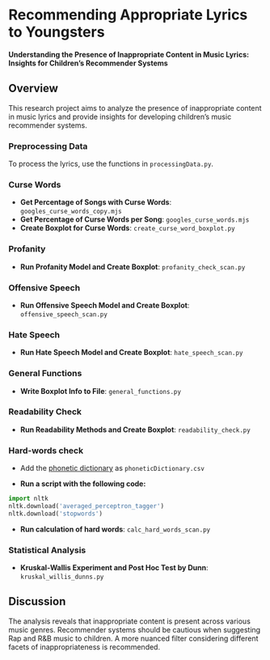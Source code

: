 # Recommending Appropriate Lyrics to Youngsters

**Understanding the Presence of Inappropriate Content in Music Lyrics: Insights for Children’s Recommender Systems**

## Overview

This research project aims to analyze the presence of inappropriate content in music lyrics and provide insights for developing children’s music recommender systems.

### Preprocessing Data

To process the lyrics, use the functions in `processingData.py`.

### Curse Words

- **Get Percentage of Songs with Curse Words**: `googles_curse_words_copy.mjs`
- **Get Percentage of Curse Words per Song**: `googles_curse_words.mjs`
- **Create Boxplot for Curse Words**: `create_curse_word_boxplot.py`

### Profanity

- **Run Profanity Model and Create Boxplot**: `profanity_check_scan.py`

### Offensive Speech

- **Run Offensive Speech Model and Create Boxplot**: `offensive_speech_scan.py`

### Hate Speech

- **Run Hate Speech Model and Create Boxplot**: `hate_speech_scan.py`

### General Functions

- **Write Boxplot Info to File**: `general_functions.py`

### Readability Check

- **Run Readability Methods and Create Boxplot**: `readability_check.py`


### Hard-words check
- Add the [phonetic dictionary](https://github.com/open-dict-data/ipa-dict/blob/master/data/en_US.txt) as `phoneticDictionary.csv` 

- **Run a script with the following code:**
```python
import nltk
nltk.download('averaged_perceptron_tagger')
nltk.download('stopwords')
```
- **Run calculation of hard words**: `calc_hard_words_scan.py`


### Statistical Analysis

- **Kruskal-Wallis Experiment and Post Hoc Test by Dunn**: `kruskal_willis_dunns.py`

## Discussion

The analysis reveals that inappropriate content is present across various music genres. Recommender systems should be cautious when suggesting Rap and R&B music to children. A more nuanced filter considering different facets of inappropriateness is recommended.

